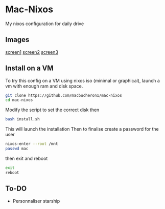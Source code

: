 # Mac-Nixos

My nixos configuration for daily drive

## Images

[screen1](./img/screen1.png)
[screen2](./img/screen2.png)
[screen3](./img/screen3.png)

## Install on a VM

To try this config on a VM using nixos iso (minimal or graphical), launch a vm with enough ram and disk space.
```bash
git clone https://github.com/macbucheron1/mac-nixos
cd mac-nixos
```

Modify the script to set the correct disk then

```bash
bash install.sh
```

This will launch the installation
Then to finalise create a password for the user

```bash
nixos-enter --root /mnt 
passwd mac
```

then exit and reboot
```bash
exit
reboot
```

## To-DO

- Personnaliser starship
